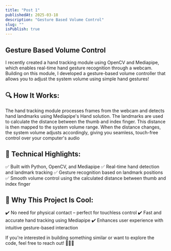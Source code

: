 ```yaml
---
title: "Post 1"
publishedAt: 2025-03-18
description: "Gesture Based Volume Control"
slug: ""
isPublish: true
---
```


## Gesture Based Volume Control
I recently created a hand tracking module using OpenCV and Mediapipe, which enables real-time hand gesture recognition through a webcam. Building on this module, I developed a gesture-based volume controller that allows you to adjust the system volume using simple hand gestures!

## 🔍 How It Works:
The hand tracking module processes frames from the webcam and detects hand landmarks using Mediapipe's Hand solution.
The landmarks are used to calculate the distance between the thumb and index finger.
This distance is then mapped to the system volume range.
When the distance changes, the system volume adjusts accordingly, giving you seamless, touch-free control over your computer's audio
## 🧠 Technical Highlights:
✅ Built with Python, OpenCV, and Mediapipe
✅ Real-time hand detection and landmark tracking
✅ Gesture recognition based on landmark positions
✅ Smooth volume control using the calculated distance between thumb and index finger

## 🎯 Why This Project Is Cool:
✔️ No need for physical contact – perfect for touchless control
✔️ Fast and accurate hand tracking using Mediapipe
✔️ Enhances user experience with intuitive gesture-based interaction

If you're interested in building something similar or want to explore the code, feel free to reach out! 👨‍💻🔥